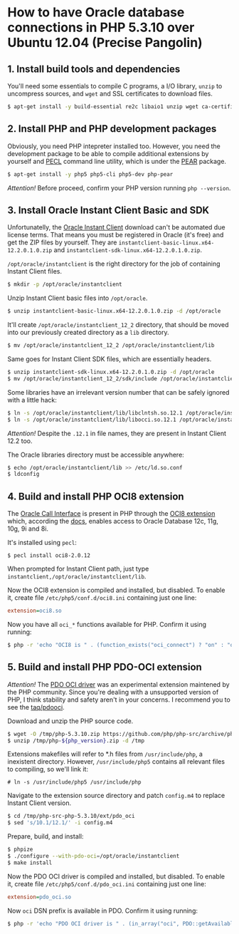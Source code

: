 # How to have Oracle database connections in PHP 5.3.10 over Ubuntu 12.04 (Precise Pangolin)

## 1. Install build tools and dependencies

You'll need some essentials to compile C programs, a I/O library, `unzip` to uncompress sources, and `wget` and SSL
certificates to download files.

```sh
$ apt-get install -y build-essential re2c libaio1 unzip wget ca-certificates
```

## 2. Install PHP and PHP development packages

Obviously, you need PHP intepreter installed too. However, you need the development package to be able to compile
additional extensions by yourself and [PECL](https://pecl.php.net/) command line utility, which is under the
[PEAR](https://pear.php.net/) package.

```sh
$ apt-get install -y php5 php5-cli php5-dev php-pear
```

*Attention!* Before proceed, confirm your PHP version running `php --version`.

## 3. Install Oracle Instant Client Basic and SDK

Unfortunatelly, the [Oracle Instant Client](http://www.oracle.com/technetwork/database/features/instant-client/)
download can't be automated due license terms. That means you must be registered in Oracle (it's free) and get the ZIP
files by yourself. They are `instantclient-basic-linux.x64-12.2.0.1.0.zip` and
`instantclient-sdk-linux.x64-12.2.0.1.0.zip`.

`/opt/oracle/instantclient` is the right directory for the job of containing Instant Client files.

```sh
$ mkdir -p /opt/oracle/instantclient
```

Unzip Instant Client basic files into `/opt/oracle`.

```sh
$ unzip instantclient-basic-linux.x64-12.2.0.1.0.zip -d /opt/oracle
```

It'll create `/opt/oracle/instantclient_12_2` directory, that should be moved into our previously created directory as a
`lib` directory.

```sh
$ mv /opt/oracle/instantclient_12_2 /opt/oracle/instantclient/lib
```

Same goes for Instant Client SDK files, which are essentially headers.

```sh
$ unzip instantclient-sdk-linux.x64-12.2.0.1.0.zip -d /opt/oracle
$ mv /opt/oracle/instantclient_12_2/sdk/include /opt/oracle/instantclient/include
```

Some libraries have an irrelevant version number that can be safely ignored with a little hack:

```sh
$ ln -s /opt/oracle/instantclient/lib/libclntsh.so.12.1 /opt/oracle/instantclient/lib/libclntsh.so
$ ln -s /opt/oracle/instantclient/lib/libocci.so.12.1 /opt/oracle/instantclient/lib/libocci.so
```

*Attention!* Despite the `.12.1` in file names, they are present in Instant Client 12.2 too.

The Oracle libraries directory must be accessible anywhere:

```sh
$ echo /opt/oracle/instantclient/lib >> /etc/ld.so.conf
$ ldconfig
```

## 4. Build and install PHP OCI8 extension

The [Oracle Call Interface](http://www.oracle.com/technetwork/database/features/oci/index-090945.html) is present in PHP
through the [OCI8 extension](https://pecl.php.net/package/oci8) which, according the
[docs](http://php.net/manual/en/intro.oci8.php), enables access to Oracle Database 12c, 11g, 10g, 9i and 8i.

It's installed using `pecl`:

```
$ pecl install oci8-2.0.12
```

When prompted for Instant Client path, just type `instantclient,/opt/oracle/instantclient/lib`.

Now the OCI8 extension is compiled and installed, but disabled. To enable it, create file `/etc/php5/conf.d/oci8.ini`
containing just one line:

```ini
extension=oci8.so
```

Now you have all `oci_*` functions available for PHP. Confirm it using running:

```sh
$ php -r 'echo "OCI8 is " . (function_exists("oci_connect") ? "on" : "off") . "\n";'
```

## 5. Build and install PHP PDO-OCI extension

*Attention!* The [PDO OCI driver](http://php.net/pdo_oci) was an experimental extension maintened by the PHP community.
Since you're dealing with a unsupported version of PHP, I think stability and safety aren't in your concerns.
I recommend you to see the [taq/pdooci](https://github.com/taq/pdooci).

Download and unzip the PHP source code.

```sh
$ wget -O /tmp/php-5.3.10.zip https://github.com/php/php-src/archive/php-5.3.10.zip
$ unzip /tmp/php-${php_version}.zip -d /tmp
```

Extensions makefiles will refer to *.h files from `/usr/include/php`, a inexistent directory. However,
`/usr/include/php5` contains all relevant files to compiling, so we'll link it:

```
# ln -s /usr/include/php5 /usr/include/php
```

Navigate to the extension source directory and patch `config.m4` to replace Instant Client version.

```sh
$ cd /tmp/php-src-php-5.3.10/ext/pdo_oci
$ sed 's/10.1/12.1/' -i config.m4
```

Prepare, build, and install:

```sh
$ phpize
$ ./configure --with-pdo-oci=/opt/oracle/instantclient
$ make install
```

Now the PDO OCI driver is compiled and installed, but disabled. To enable it, create file `/etc/php5/conf.d/pdo_oci.ini`
containing just one line:

```ini
extension=pdo_oci.so
```

Now `oci` DSN prefix is available in PDO. Confirm it using running:

```sh
$ php -r 'echo "PDO OCI driver is " . (in_array("oci", PDO::getAvailableDrivers()) ? "on" : "off") . "\n";'
```
